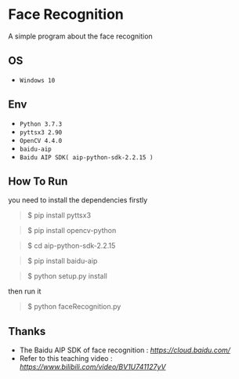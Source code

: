 # Face Recognition
A simple program about the face recognition

## OS
* `Windows 10`

## Env
* `Python 3.7.3`
* `pyttsx3 2.90`
* `OpenCV 4.4.0`
* `baidu-aip`
* `Baidu AIP SDK( aip-python-sdk-2.2.15 )`

## How To Run
you need to install the dependencies firstly
> $ pip install pyttsx3

> $ pip install opencv-python

> $ cd aip-python-sdk-2.2.15

> $ pip install baidu-aip

> $ python setup.py install

then run it
> $ python faceRecognition.py

## Thanks
* The Baidu AIP SDK of face recognition : *https://cloud.baidu.com/*
* Refer to this teaching video : *https://www.bilibili.com/video/BV1U741127yV*
